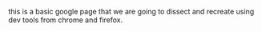 this is a basic google page that we are going to dissect and recreate using dev tools from chrome and firefox.
